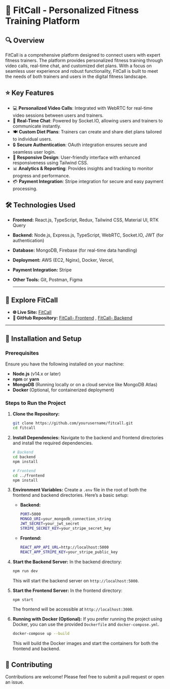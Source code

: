 # 💪 FitCall - Personalized Fitness Training Platform

## 🔍 Overview
FitCall is a comprehensive platform designed to connect users with expert fitness trainers. The platform provides personalized fitness training through video calls, real-time chat, and customized diet plans. With a focus on seamless user experience and robust functionality, FitCall is built to meet the needs of both trainers and users in the digital fitness landscape.

## ⭐ Key Features
- 💻 **Personalized Video Calls**: Integrated with WebRTC for real-time video sessions between users and trainers.
- 📨 **Real-Time Chat**: Powered by Socket.IO, allowing users and trainers to communicate instantly.
- 🍽️ **Custom Diet Plans**: Trainers can create and share diet plans tailored to individual users.
- 🔒 **Secure Authentication**: OAuth integration ensures secure and seamless user login.
- 📱 **Responsive Design**: User-friendly interface with enhanced responsiveness using Tailwind CSS.
- 📊 **Analytics & Reporting**: Provides insights and tracking to monitor progress and performance.
- 💳 **Payment Integration**: Stripe integration for secure and easy payment processing.

## 🛠️ Technologies Used
- **Frontend:** React.js, TypeScript, Redux, Tailwind CSS, Material UI, RTK Query
- **Backend:** Node.js, Express.js, TypeScript, WebRTC, Socket.IO, JWT (for authentication)
- **Database:** MongoDB, Firebase (for real-time data handling)
- **Deployment:** AWS (EC2, Nginx), Docker, Vercel,
- **Payment Integration:** Stripe
- **Other Tools:** Git, Postman, Figma

  ---

## 🎥 Explore FitCall

- **🌐 Live Site:** [FitCall](https://fitcall-beta.vercel.app/)
- **📂 GitHub Repository:** [FitCall- Frontend](https://github.com/shabil15/fitcall--frontend) , [FitCall- Backend](https://github.com/shabil15/backend-fitcall)

---

## 🚀 Installation and Setup

### Prerequisites
Ensure you have the following installed on your machine:
- **Node.js** (v14.x or later)
- **npm** or **yarn**
- **MongoDB** (Running locally or on a cloud service like MongoDB Atlas)
- **Docker** (Optional, for containerized deployment)

### Steps to Run the Project
1. **Clone the Repository:**
    ```bash
    git clone https://github.com/yourusername/fitcall.git
    cd fitcall
    ```
2. **Install Dependencies:** Navigate to the backend and frontend directories and install the required dependencies.
    ```bash
    # Backend
    cd backend
    npm install

    # Frontend
    cd ../frontend
    npm install
    ```
3. **Environment Variables:** Create a `.env` file in the root of both the frontend and backend directories. Here’s a basic setup:
    - **Backend:**
        ```bash
        PORT=5000
        MONGO_URI=your_mongodb_connection_string
        JWT_SECRET=your_jwt_secret
        STRIPE_SECRET_KEY=your_stripe_secret_key
        ```
    - **Frontend:**
        ```bash
        REACT_APP_API_URL=http://localhost:5000
        REACT_APP_STRIPE_KEY=your_stripe_public_key
        ```
4. **Start the Backend Server:** In the backend directory:
    ```bash
    npm run dev
    ```
    This will start the backend server on `http://localhost:5000`.

5. **Start the Frontend Server:** In the frontend directory:
    ```bash
    npm start
    ```
    The frontend will be accessible at `http://localhost:3000`.

6. **Running with Docker (Optional):** If you prefer running the project using Docker, you can use the provided `Dockerfile` and `docker-compose.yml`.
    ```bash
    docker-compose up --build
    ```
    This will build the Docker images and start the containers for both the frontend and backend.

## 🤝 Contributing
Contributions are welcome! Please feel free to submit a pull request or open an issue.

